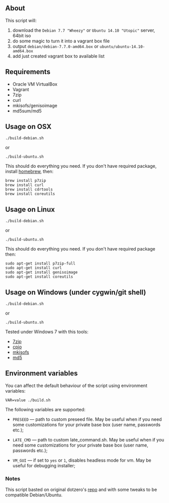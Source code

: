 ## About

This script will:

 1. download the `Debian 7.7 "Wheezy"` or `Ubuntu 14.10 "Utopic"` server, 64bit iso
 2. do some magic to turn it into a vagrant box file
 3. output `debian/debian-7.7.0-amd64.box` or `ubuntu/ubuntu-14.10-amd64.box`
 4. add just created vagrant box to available list

## Requirements

 * Oracle VM VirtualBox
 * Vagrant
 * 7zip
 * curl
 * mkisofs/genisoimage
 * md5sum/md5

## Usage on OSX

    ./build-debian.sh
or

    ./build-ubuntu.sh

This should do everything you need. If you don't have required package, install [homebrew](http://mxcl.github.com/homebrew/), then:

    brew install p7zip
    brew install curl
    brew install cdrtools
    brew install coreutils

## Usage on Linux

    ./build-debian.sh
or

    ./build-ubuntu.sh

This should do everything you need. If you don't have required package then:

    sudo apt-get install p7zip-full
    sudo apt-get install curl
    sudo apt-get install genisoimage
    sudo apt-get install coreutils

## Usage on Windows (under cygwin/git shell)

    ./build-debian.sh
or

    ./build-ubuntu.sh

Tested under Windows 7 with this tools:

 * [7zip](http://www.7-zip.org/)
 * [cpio](http://gnuwin32.sourceforge.net/packages/cpio.htm)
 * [mkisofs](http://sourceforge.net/projects/cdrtoolswin/)
 * [md5](http://www.fourmilab.ch/md5/)

## Environment variables

You can affect the default behaviour of the script using environment variables:

    VAR=value ./build.sh

The following variables are supported:

* `PRESEED` — path to custom preseed file. May be useful when if you need some customizations for your private base box (user name, passwords etc.);

* `LATE_CMD` — path to custom late_command.sh. May be useful when if you need some customizations for your private base box (user name, passwords etc.);

* `VM_GUI` — if set to `yes` or `1`, disables headless mode for vm. May be useful for debugging installer;


### Notes

This script basted on original dotzero's [repo](https://github.com/dotzero/vagrant-debian-wheezy-64) and with some tweaks to be compatible Debian/Ubuntu.
